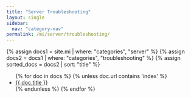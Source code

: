 ```yaml
---
title: "Server Troubleshooting"
layout: single
sidebar:
  nav: "category-nav"
permalink: /mi/server/troubleshooting/
---
```


{% assign docs1 = site.mi | where: "categories", "server" %}
{% assign docs2 = docs1 | where: "categories", "troubleshooting" %}
{% assign sorted_docs = docs2 | sort: "title" %}

<ul>
  {% for doc in docs %}
    {% unless doc.url contains 'index' %}
      <li><a href="{{ doc.url }}">{{ doc.title }}</a></li>
    {% endunless %}
  {% endfor %}
</ul>
